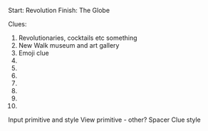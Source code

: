 Start: Revolution
Finish: The Globe

Clues:
1. Revolutionaries, cocktails etc something
2. New Walk museum and art gallery
3. Emoji clue
4.
5.
6.
7.
8.
9.
10.

Input primitive and style
View primitive - other? Spacer
Clue style
